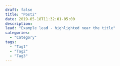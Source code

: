 ```yaml
---
draft: false
title: "Post2"
date: 2019-05-18T11:32:01-05:00
description:
lead: "Example lead - highlighted near the title"
categories:
  - "Category"
tags:
  - "Tag1"
  - "Tag2"
  - "Tag3"
---
```

